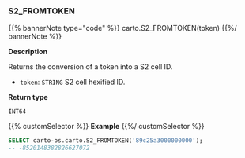 ### S2_FROMTOKEN

{{% bannerNote type="code" %}}
carto.S2_FROMTOKEN(token)
{{%/ bannerNote %}}

**Description**

Returns the conversion of a token into a S2 cell ID.

* `token`: `STRING` S2 cell hexified ID.

**Return type**

`INT64`

{{% customSelector %}}
**Example**
{{%/ customSelector %}}

```sql
SELECT carto-os.carto.S2_FROMTOKEN('89c25a3000000000');
-- -8520148382826627072
```


